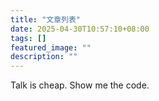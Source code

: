 ```yaml
---
title: "文章列表"
date: 2025-04-30T10:57:10+08:00
tags: []
featured_image: ""
description: ""
---
```

Talk is cheap. Show me the code.
